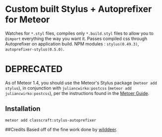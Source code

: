 # Custom built Stylus + Autoprefixer for Meteor
Watches for `*.styl` files, compiles only `*.build.styl` files to allow you to `@import` everything the way you want it. Passes compiled css through Autoprefixer on application build. NPM modules : `stylus(0.49.3)`, `autoprefixer-stylus(0.5.0)`.

# DEPRECATED
As of Meteor 1.4, you should use the Meteor's Stylus package (`meteor add stylus`), in conjunction with `juliancwirko:postcss` (`meteor add juliancwirko:postcss`), per the instructions found in the [Metoer Guide](https://guide.meteor.com/build-tool.html#postcss).

## Installation
`meteor add classcraft:stylus-autoprefixer`

##Credits
Based off of the fine work done by [wilddeer](https://github.com/wilddeer/meteor-stylus-autoprefixer).